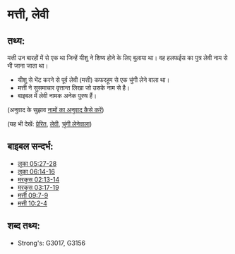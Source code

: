 # मत्ती, लेवी #

## तथ्य: ##

मत्ती उन बारहों में से एक था जिन्हें यीशु ने शिष्य होने के लिए बुलाया था। वह हलफईस का पुत्र लेवी नाम से भी जाना जाता था।

 * यीशु से भेंट करने से पूर्व लेवी (मत्ती) कफरहूम से एक चुंगी लेने वाला था।
 * मत्ती ने सुसमाचार वृत्तान्त लिखा जो उसके नाम से है।
 * बाइबल में लेवी नामक अनेक पुरुष हैं।

(अनुवाद के सुझाव [नामों का अनुवाद कैसे करें](rc://en/ta/man/translate/translate-names))

(यह भी देखें: [प्रेरित](../kt/apostle.md), [लेवी](../names/levite.md), [चुंगी लेनेवाला](../other/taxcollector.md))

## बाइबल सन्दर्भ: ##

* [लूका 05:27-28](rc://en/tn/help/luk/05/27)
* [लूका 06:14-16](rc://en/tn/help/luk/06/14)
* [मरकुस 02:13-14](rc://en/tn/help/mrk/02/13)
* [मरकुस 03:17-19](rc://en/tn/help/mrk/03/17)
* [मत्ती 09:7-9](rc://en/tn/help/mat/09/07)
* [मत्ती 10:2-4](rc://en/tn/help/mat/10/02)

## शब्द तथ्य: ##

* Strong's: G3017, G3156
